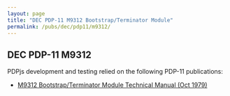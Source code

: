 ```yaml
---
layout: page
title: "DEC PDP-11 M9312 Bootstrap/Terminator Module"
permalink: /pubs/dec/pdp11/m9312/
---
```


DEC PDP-11 M9312
---

PDPjs development and testing relied on the following PDP-11 publications:

- [M9312 Bootstrap/Terminator Module Technical Manual (Oct 1979)](https://1drv.ms/b/s!ArcO_mFRe1Z9gp5DO8zjR5aGaVQLfQ)
